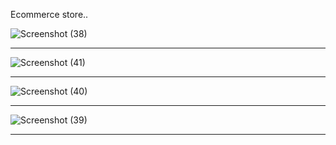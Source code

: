 Ecommerce store..

![Screenshot (38)](https://github.com/DDK2805/Web-Development-Projects/assets/99110323/e71c52f7-fea6-4d4a-9328-9d1d22493f94)

------------------------------------------------------------------------------------------------------------------------------------

![Screenshot (41)](https://github.com/DDK2805/Web-Development-Projects/assets/99110323/48acb7fe-0083-4742-9612-29ef9a79b507)

------------------------------------------------------------------------------------------------------------------------------------

![Screenshot (40)](https://github.com/DDK2805/Web-Development-Projects/assets/99110323/ad57cd49-3966-4ee6-8d9b-7d4c2e7bd892)

------------------------------------------------------------------------------------------------------------------------------------
![Screenshot (39)](https://github.com/DDK2805/Web-Development-Projects/assets/99110323/d37652fd-c1cd-4405-980e-d1f07587913b)

------------------------------------------------------------------------------------------------------------------------------------
